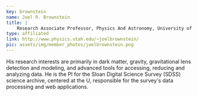 ```yaml
---
key: brownstein
name: Joel R. Brownstein
title: |
    Research Associate Professor, Physics And Astronomy, University of Utah
type: affiliated
link: http://www.physics.utah.edu/~joelbrownstein/
pic: assets/img/member_photos/joelbrownstein.png
---
```


His research interests are primarily in dark matter, gravity, gravitational lens detection and modeling, and advanced tools for accessing, reducing and analyzing data.  He is the PI for the Sloan Digital Science Survey (SDSS) science archive, centered at the U, responsible for the survey's data processing and web applications.  
